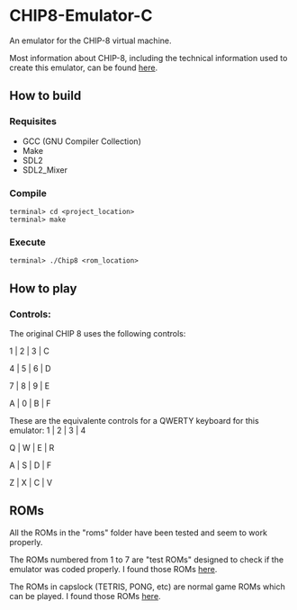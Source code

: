 # CHIP8-Emulator-C
An emulator for the CHIP-8 virtual machine.

Most information about CHIP-8, including the technical information used to create this emulator, can be found [here](https://en.wikipedia.org/wiki/CHIP-8).

## How to build

### Requisites
- GCC (GNU Compiler Collection)
- Make
- SDL2
- SDL2_Mixer 

### Compile

```
terminal> cd <project_location>
terminal> make
```

### Execute

```
terminal> ./Chip8 <rom_location>
```
## How to play

### Controls:
The original CHIP 8 uses the following controls:

1 | 2 | 3 | C 

4 | 5 | 6 | D

7 | 8 | 9 | E

A | 0 | B | F

These are the equivalente controls for a QWERTY keyboard for this emulator:
1 | 2 | 3 | 4

Q | W | E | R

A | S | D | F

Z | X | C | V

## ROMs
All the ROMs in the "roms" folder have been tested and seem to work properly.

The ROMs numbered from 1 to 7 are "test ROMs" designed to check if the emulator was coded properly. I found those ROMs [here](https://github.com/Timendus/chip8-test-suite).

The ROMs in capslock (TETRIS, PONG, etc) are normal game ROMs which can be played. I found those ROMs [here](https://www.zophar.net/pdroms/chip8.html).

